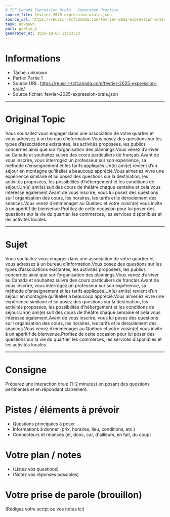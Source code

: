 ```yaml
---
# TCF Canada Expression Orale - Generated Practice
source_file: fevrier-2025-expression-orale.json
source_url: https://reussir-tcfcanada.com/fevrier-2025-expression-orale/
task: unknown
part: partie_1
generated_at: 2025-10-05 11:53:23
---
```


# Informations
- Tâche: unknown
- Partie: Partie 1
- Source URL: https://reussir-tcfcanada.com/fevrier-2025-expression-orale/
- Source fichier: fevrier-2025-expression-orale.json

---

# Original Topic
Vous souhaitez vous engager dans une association de votre quartier et vous adressez à un bureau d’information.Vous posez des questions sur les types d’associations existantes, les activités proposées, les publics concernés ainsi que sur l’organisation des plannings.Vous venez d’arriver au Canada et souhaitez suivre des cours particuliers de français.Avant de vous inscrire, vous interrogez un professeur sur son expérience, sa méthode d’enseignement et les tarifs appliqués.Un(e) ami(e) revient d’un séjour en montagne qu’il(elle) a beaucoup apprécié.Vous aimeriez vivre une expérience similaire et lui posez des questions sur la destination, les activités proposées, les possibilités d’hébergement et les conditions de séjour.Un(e) ami(e) suit des cours de théâtre chaque semaine et cela vous intéresse également.Avant de vous inscrire, vous lui posez des questions sur l’organisation des cours, les horaires, les tarifs et le déroulement des séances.Vous venez d’emménager au Québec et votre voisin(e) vous invite à un apéritif de bienvenue.Profitez de cette occasion pour lui poser des questions sur la vie du quartier, les commerces, les services disponibles et les activités locales.

---

# Sujet
Vous souhaitez vous engager dans une association de votre quartier et vous adressez à un bureau d’information.Vous posez des questions sur les types d’associations existantes, les activités proposées, les publics concernés ainsi que sur l’organisation des plannings.Vous venez d’arriver au Canada et souhaitez suivre des cours particuliers de français.Avant de vous inscrire, vous interrogez un professeur sur son expérience, sa méthode d’enseignement et les tarifs appliqués.Un(e) ami(e) revient d’un séjour en montagne qu’il(elle) a beaucoup apprécié.Vous aimeriez vivre une expérience similaire et lui posez des questions sur la destination, les activités proposées, les possibilités d’hébergement et les conditions de séjour.Un(e) ami(e) suit des cours de théâtre chaque semaine et cela vous intéresse également.Avant de vous inscrire, vous lui posez des questions sur l’organisation des cours, les horaires, les tarifs et le déroulement des séances.Vous venez d’emménager au Québec et votre voisin(e) vous invite à un apéritif de bienvenue.Profitez de cette occasion pour lui poser des questions sur la vie du quartier, les commerces, les services disponibles et les activités locales.

---
# Consigne
Préparez une interaction orale (1–2 minutes) en posant des questions pertinentes et en répondant clairement.

# Pistes / éléments à prévoir
- Questions principales à poser
- Informations à donner (prix, horaires, lieu, conditions, etc.)
- Connecteurs et relances (et, donc, car, d'ailleurs, en fait, du coup)

# Votre plan / notes
- (Listez vos questions)
- (Notez vos réponses possibles)

# Votre prise de parole (brouillon)
(Rédigez votre script ou vos notes ici)
